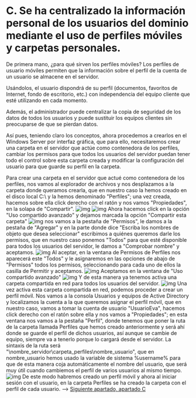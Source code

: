 # C. Se ha centralizado la información personal de los usuarios del dominio mediante el uso de perfiles móviles y carpetas personales.
De primera mano, ¿para qué sirven los perfiles móviles? Los perfiles de usuario móviles permiten que la información sobre el perfil de la cuenta de un usuario se almacene en el servidor.

Usándolos, el usuario dispondrá de su perfil (documentos, favoritos de Internet, fondo de escritorio, etc.) con independencia del equipo cliente que esté utilizando en cada momento.

Además, el administrador puede centralizar la copia de seguridad de los datos de todos los usuarios y puede sustituir los equipos clientes sin preocuparse de que se pierdan datos.

Así pues, teniendo claro los conceptos, ahora procedemos a crearlos en el Windows Server por interfaz gráfica, que para ello, necesitaremos crear una carpeta en el servidor que actúe como contenedora de los perfiles, cambiar los permisos para que todos los usuarios del servidor puedan tener todo el control sobre esta carpeta creada y modificar la configuración del usuario para que guarde su perfil en la carpeta. 

Para crear una carpeta en el servidor que actué como contenedora de los perfiles, nos vamos al explorador de archivos y nos desplazamos a la carpeta donde queramos crearla, que en nuestro caso la hemos creado en el disco local C:\ y la hemos denominado "Perfiles"; una vez creada, hacemos sobre ella click derecho con el ratón y nos vamos "Propiedades", en la solapa de "Compartir".
![img](https://github.com/roareva/ISO-Administracion_de_dominios/blob/master/img/c/0.jpg)
![img](https://github.com/roareva/ISO-Administracion_de_dominios/blob/master/img/c/1.jpg)
Ahora hacemos click en la opción "Uso compartido avanzado" y dejamos marcada la opción "Compartir esta carpeta"
![img](https://github.com/roareva/ISO-Administracion_de_dominios/blob/master/img/c/2.jpg)
nos vamos a la pestaña de "Permisos", le damos a la pestaña de "Agregar" y en la parte donde dice "Escriba los nombres de objeto que desea seleccionar" escribimos a quiénes queremos darle los permisos, que en nuestro caso ponemos "Todos" para que esté disponible para todos los usuarios del servidor, le damos a "Comprobar nombre" y aceptamos.
![img](https://github.com/roareva/ISO-Administracion_de_dominios/blob/master/img/c/3.jpg)
Al aceptar, en la ventana de Permisos de Perfiles nos aparecerá este "Todos" y le asignaremos en las opciones de abajo de "Permisos" todos los permisos, seleccionando para cada uno de ellos la casilla de Permitir y aceptamos.
![img](https://github.com/roareva/ISO-Administracion_de_dominios/blob/master/img/c/4.jpg)
Aceptamos en la ventana de "Uso compartido avanzado"
![img](https://github.com/roareva/ISO-Administracion_de_dominios/blob/master/img/c/5.jpg)
Y de esta manera ya tenemos activa una carpeta compartida en red para todos los usuarios del servidor.
![img](https://github.com/roareva/ISO-Administracion_de_dominios/blob/master/img/c/6.jpg)
Una vez activa esta carpeta compartida en red, podemos proceder a crear un perfil móvil. Nos vamos a la consola Usuarios y equipos de Active Directory y localizamos la cuenta a la que queremos asignar el perfil móvil, que en nuestro caso, vamos a tomar la cuenta de usuario "UsuarioEva", hacemos click derecho con el ratón sobre ella y nos vamos a "Propiedades"; en esta ventana nos vamos a la pestaña "Perfil", donde tenemos que poner la ruta de la carpeta llamada Perfiles que hemos creado anteriormente y será ahí donde se guarde el perfil de dichos usuarios, así aunque se cambie de equipo, siempre va a tenerlo porque lo cargará desde el servidor. La sintaxis de la ruta será "\\nombre_servidor\carpeta_perfiles\nombre_usuario", que en nombre_usuario hemos usado la variable de sistema %username% para que de esta manera coja automáticamente el nombre del usuario, que será muy útil cuando cambiemos el perfil de varios usuarios al mismo tiempo.
![img](https://github.com/roareva/ISO-Administracion_de_dominios/blob/master/img/c/7.jpg)
De este modo habremos creado un perfil móvil y ahora al iniciar sesión con el usuario, en la carpeta Perfiles se ha creado la carpeta con el perfil de cada usuario.
--> [Siguiente apartado, apartado C](https://github.com/roareva/ISO-Administracion_de_dominios/tree/master/admin_dom/d)
